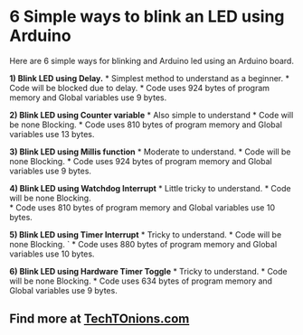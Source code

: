 # 6 Simple ways to blink an LED using Arduino

Here are 6 simple ways for blinking and Arduino led using an Arduino board.

**1) Blink LED using Delay.**
	* Simplest method to understand as a beginner.
	* Code will be blocked due to delay.
	* Code uses 924 bytes of program memory and Global variables use 9 bytes.

**2) Blink LED using Counter variable**
	* Also simple to understand
	* Code will be none Blocking.
	* Code uses 810 bytes of program memory and Global variables use 13 bytes.

**3) Blink LED using Millis function**
	* Moderate to understand.
	* Code will be none Blocking.
	* Code uses 924 bytes of program memory and Global variables use 9 bytes.

**4) Blink LED using Watchdog Interrupt**
	* Little tricky to understand.
	* Code will be none Blocking.	
	* Code uses 810 bytes of program memory and Global variables use 10 bytes.

**5) Blink LED using  Timer Interrupt**
	* Tricky to understand.
	* Code will be none Blocking.
`	* Code uses 880 bytes of program memory and Global variables use 10 bytes.

**6) Blink LED using Hardware Timer Toggle**
	* Tricky to understand.
	* Code will be none Blocking.
	* Code uses 634 bytes of program memory and Global variables use 9 bytes.

## Find more at [TechTOnions.com](https://www.techtonions.com/arduino/)


